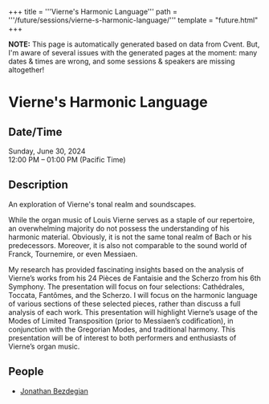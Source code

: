 +++
title = '''Vierne's Harmonic Language'''
path = '''/future/sessions/vierne-s-harmonic-language/'''
template = "future.html"
+++

<p class="todo">
<strong>NOTE:</strong> This page is automatically generated based on data from Cvent.
But, I'm aware of several issues with the generated pages at the moment:
many dates & times are wrong, and some sessions & speakers are missing altogether!
</p>

<h1>Vierne's Harmonic Language</h1>
<h2>Date/Time</h2>
<p>Sunday, June 30, 2024<br>
12:00 PM – 01:00 PM (Pacific Time)</p>
<h2>Description</h2>
An exploration of Vierne's tonal realm and soundscapes. 

While the organ music of Louis Vierne serves as a staple of our repertoire, an
overwhelming majority do not possess the understanding of his harmonic material. Obviously, it is not the same tonal realm of Bach or his predecessors. Moreover, it is also not comparable to the sound world of Franck, Tournemire, or even Messiaen.

My research has provided fascinating insights based on the analysis of Vierne’s works
from his 24 Pièces de Fantaisie and the Scherzo from his 6th Symphony. The presentation will focus on four selections: Cathédrales, Toccata, Fantômes, and the Scherzo. I will focus on the harmonic language of various sections of these selected pieces, rather than discuss a full analysis of each work. This presentation will highlight Vierne’s usage of the Modes of Limited Transposition (prior to Messiaen’s codification), in conjunction with the Gregorian Modes, and traditional harmony. This presentation will be of interest to both performers and enthusiasts of Vierne’s organ music.
<h2>People</h2>
<ul><li><a href="/future/performers/jonathan-bezdegian/">Jonathan Bezdegian</a></li></ul>

